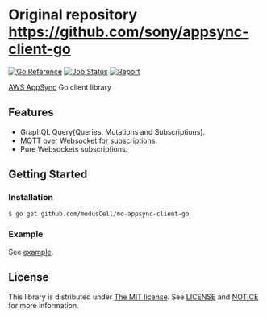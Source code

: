 Original repository https://github.com/sony/appsync-client-go
=================

[![Go Reference](https://pkg.go.dev/badge/github.com/modusCell/mo-appsync-client-go.svg)](https://pkg.go.dev/github.com/modusCell/mo-appsync-client-go)
[![Job Status](https://inspecode.rocro.com/badges/github.com/modusCell/mo-appsync-client-go/status?token=VN4s0UD-m44_nY-nP0kSWRE3aVQiTg4UY2oTpm8r_Zc&branch=master)](https://inspecode.rocro.com/jobs/github.com/modusCell/mo-appsync-client-go/latest?completed=true&branch=master)
[![Report](https://inspecode.rocro.com/badges/github.com/modusCell/mo-appsync-client-go/report?token=VN4s0UD-m44_nY-nP0kSWRE3aVQiTg4UY2oTpm8r_Zc&branch=master)](https://inspecode.rocro.com/reports/github.com/modusCell/mo-appsync-client-go/branch/master/summary)


[AWS AppSync](https://aws.amazon.com/jp/appsync/) Go client library

Features
--------

* GraphQL Query(Queries, Mutations and Subscriptions).
* MQTT over Websocket for subscriptions.
* Pure Websockets subscriptions.

Getting Started
---------------

### Installation

```
$ go get github.com/modusCell/mo-appsync-client-go
```

### Example

See [example](https://github.com/modusCell/mo-appsync-client-go/blob/master/appsync_example_test.go).


License
---------
This library is distributed under [The MIT license](https://opensource.org/licenses/MIT). 
See [LICENSE](https://github.com/modusCell/mo-appsync-client-go/blob/master/LICENSE) and
[NOTICE](https://github.com/modusCell/mo-appsync-client-go/blob/master/NOTICE) for more information.
